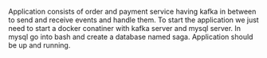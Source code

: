 Application consists of order and payment service having kafka in between to send and receive events and handle them. 
To start the application we just need to start a docker conatiner with kafka server and mysql server. In mysql go into bash and  create a database named saga. 
Application should be up and running.
